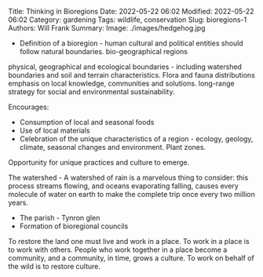 Title: Thinking in Bioregions
Date: 2022-05-22 06:02
Modified: 2022-05-22 06:02
Category: gardening
Tags: wildlife, conservation
Slug: bioregions-1
Authors: Will Frank
Summary:
Image: ./images/hedgehog.jpg

* Definition of a bioregion - human cultural and political entities should
follow natural boundaries. bio-geographical regions

physical, geographical and ecological boundaries - including watershed
boundaries and soil and terrain characteristics. Flora and fauna distributions
emphasis on local knowledge, communities and solutions. long-range strategy for
social and environmental sustainability.

Encourages:
* Consumption of local and seasonal foods
* Use of local materials
* Celebration of the unique characteristics of a region - ecology, geology,
climate, seasonal changes and environment. Plant zones.

Opportunity for unique practices and culture to emerge.

The watershed - A watershed of rain is a marvelous thing to consider: this
process streams flowing, and oceans evaporating falling, causes every molecule
of water on earth to make the complete trip once every two million years.


* The parish - Tynron glen
* Formation of bioregional councils

To restore the land one must live and work in a place. To work in a place is to
work with others. People who work together in a place become a community, and a
community, in time, grows a culture. To work on behalf of the wild is to restore
culture.
